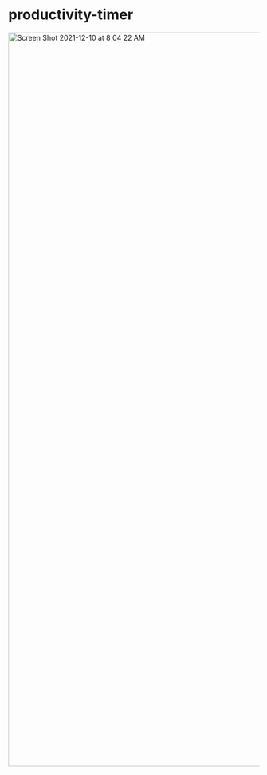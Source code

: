 # productivity-timer
<img width="1473" alt="Screen Shot 2021-12-10 at 8 04 22 AM" src="https://user-images.githubusercontent.com/26738844/145578475-8f2d9e52-e288-4e6f-be3d-642a0f5a0d95.png">

